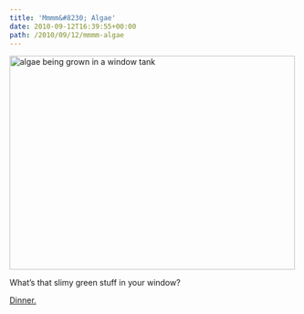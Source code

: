 ```yaml
---
title: 'Mmmm&#8230; Algae'
date: 2010-09-12T16:39:55+00:00
path: /2010/09/12/mmmm-algae
---
```

<img src="http://www.seancamden.com/wp-content/uploads/2010/09/algae@home.jpg" alt="algae being grown in a window tank" title="algae@home" width="500" height="375" class="alignnone size-full wp-image-249" />

What&#8217;s that slimy green stuff in your window? 

[Dinner.](http://shareable.net/blog/is-algae-the-shareable-answer-to-food-energy-crises)